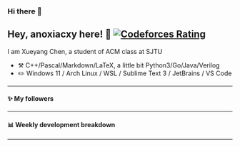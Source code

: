### Hi there 👋

<!--
**Anoxiacxy/Anoxiacxy** is a ✨ _special_ ✨ repository because its `README.md` (this file) appears on your GitHub profile.

Here are some ideas to get you started:

- 🔭 I’m currently working on ...
- 🌱 I’m currently learning ...
- 👯 I’m looking to collaborate on ...
- 🤔 I’m looking for help with ...
- 💬 Ask me about ...
- 📫 How to reach me: ...
- 😄 Pronouns: ...
- ⚡ Fun fact: ...
-->

## Hey, anoxiacxy here! :wave: [![Codeforces Rating](https://cfrating.ihcr.top/?user=crazy_cloud&style=flat-square)](https://codeforces.com/profile/crazy_cloud)

I am Xueyang Chen, a student of ACM class at SJTU

-   :hammer_and_pick: C++/Pascal/Markdown/LaTeX, a little bit Python3/Go/Java/Verilog
-   :pencil2: Windows 11 / Arch Linux / WSL / Sublime Text 3 / JetBrains / VS Code

---

#### :sparkles: My followers

<!--START_SECTION:top-followers-->
<!--END_SECTION:top-followers-->

---

#### :bar_chart: Weekly development breakdown

<!--START_SECTION:waka-->
<!--END_SECTION:waka-->

---
